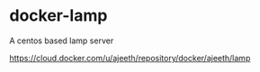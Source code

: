 # docker-lamp
A centos based lamp server

https://cloud.docker.com/u/ajeeth/repository/docker/ajeeth/lamp
